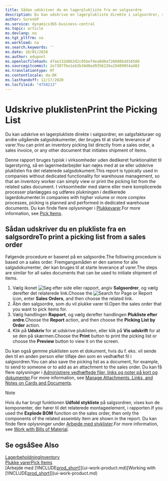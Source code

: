 ```yaml
---
title: Sådan udskriver du en lagerplukliste fra en salgsordre
description: Du kan udskrive en lagerplukliste direkte i salgsordrer, salg, fakturaer og andre udgående salgsdokumenter.
author: SorenGP
ms.service: dynamics365-business-central
ms.topic: article
ms.devlang: na
ms.tgt_pltfrm: na
ms.workload: na
ms.search.keywords: ''
ms.date: 10/01/2020
ms.author: edupont
ms.openlocfilehash: 47ae132d862d2c05bef4ea0d0af26688bdd16588
ms.sourcegitcommit: 2e7307fbe1eb3b34d0ad9356226a19409054a402
ms.translationtype: HT
ms.contentlocale: da-DK
ms.lasthandoff: 12/17/2020
ms.locfileid: "4758213"
---
```

# <a name="print-the-picking-list"></a><span data-ttu-id="d4aed-103">Udskrive pluklisten</span><span class="sxs-lookup"><span data-stu-id="d4aed-103">Print the Picking List</span></span>
<span data-ttu-id="d4aed-104">Du kan udskrive en lagerplukliste direkte i salgsordrer, en salgsfakturaer og andre udgående salgsdokumenter, der bruges til at starte leverance af varer.</span><span class="sxs-lookup"><span data-stu-id="d4aed-104">You can print an inventory picking list directly from a sales order, a sales invoice, or any other document that initiates shipment of items.</span></span>

<span data-ttu-id="d4aed-105">Denne rapport bruges typisk i virksomheder uden dedikeret funktionalitet til lagerstyring, så en lagermedarbejder kan nøjes med at se eller udskrive pluklisten fra det relaterede salgsdokument.</span><span class="sxs-lookup"><span data-stu-id="d4aed-105">This report is typically used in companies without dedicated functionality for warehouse management, so that an inventory worker can simply view or print the picking list from the related sales document.</span></span> <span data-ttu-id="d4aed-106">I virksomheder med større eller mere komplicerede processer planlægges og udføres plukningen i dedikerede lagerdokumenter.</span><span class="sxs-lookup"><span data-stu-id="d4aed-106">In companies with higher volume or more complex processes, picking is planned and performed in dedicated warehouse documents.</span></span> <span data-ttu-id="d4aed-107">Du kan finde flere oplysninger i [Plukkevarer](warehouse-pick-items.md).</span><span class="sxs-lookup"><span data-stu-id="d4aed-107">For more information, see [Pick Items](warehouse-pick-items.md).</span></span>

## <a name="to-print-a-picking-list-from-a-sales-order"></a><span data-ttu-id="d4aed-108">Sådan udskriver du en plukliste fra en salgsordre</span><span class="sxs-lookup"><span data-stu-id="d4aed-108">To print a picking list from a sales order</span></span>  
<span data-ttu-id="d4aed-109">Følgende procedure er baseret på en salgsordre.</span><span class="sxs-lookup"><span data-stu-id="d4aed-109">The following procedure is based on a sales order.</span></span> <span data-ttu-id="d4aed-110">Fremgangsmåden er den samme for alle salgsdokumenter, der kan bruges til at starte leverance af varer.</span><span class="sxs-lookup"><span data-stu-id="d4aed-110">The steps are similar for all sales documents that can be used to initiate shipment of items.</span></span>

1. <span data-ttu-id="d4aed-111">Vælg ikonet ![Søg efter side eller rapport](media/ui-search/search_small.png "Ikonet Søg efter side eller rapport"), angiv **Salgsordrer**, og vælg derefter det relaterede link.</span><span class="sxs-lookup"><span data-stu-id="d4aed-111">Choose the ![Search for Page or Report](media/ui-search/search_small.png "Search for Page or Report icon") icon, enter **Sales Orders**, and then choose the related link.</span></span>  
2. <span data-ttu-id="d4aed-112">Åbn den salgsordre, som du vil plukke varer til.</span><span class="sxs-lookup"><span data-stu-id="d4aed-112">Open the sales order that you want to pick items for.</span></span>  
3. <span data-ttu-id="d4aed-113">Vælg handlingen **Rapport**, og vælg derefter handlingen **Plukliste efter ordre**.</span><span class="sxs-lookup"><span data-stu-id="d4aed-113">Choose the **Report** action, and then choose the **Picking List by Order** action.</span></span>  
4. <span data-ttu-id="d4aed-114">Klik på **Udskriv** for at udskrive pluklisten, eller klik på **Vis udskrift** for at se den på skærmen.</span><span class="sxs-lookup"><span data-stu-id="d4aed-114">Choose the **Print** button to print the picking list or choose the **Preview** button to view it on the screen.</span></span>

<span data-ttu-id="d4aed-115">Du kan også gemme pluklisten som et dokument, hvis du f. eks. vil sende den til en anden person eller tilføje den som en vedhæftet fil i salgsordren.</span><span class="sxs-lookup"><span data-stu-id="d4aed-115">You can also save the picking list as a document, for example, to send to someone or to add as an attachment to the sales order.</span></span> <span data-ttu-id="d4aed-116">Du kan få flere oplysninger i [Administrere vedhæftede filer, links og noter på kort og dokumenter](ui-how-add-link-to-record.md).</span><span class="sxs-lookup"><span data-stu-id="d4aed-116">For more information, see [Manage Attachments, Links, and Notes on Cards and Documents](ui-how-add-link-to-record.md).</span></span>

> [!NOTE]
> <span data-ttu-id="d4aed-117">Hvis du har brugt funktionen **Udfold stykliste** på salgsordren, vises kun de komponenter, der hører til det relaterede montageelement, i rapporten.</span><span class="sxs-lookup"><span data-stu-id="d4aed-117">If you used the **Explode BOM** function on the sales order, then only the components of the related assembly item are shown in the report.</span></span> <span data-ttu-id="d4aed-118">Du kan finde flere oplysninger under [Arbejde med styklister](inventory-how-work-BOMs.md).</span><span class="sxs-lookup"><span data-stu-id="d4aed-118">For more information, see [Work with Bills of Material](inventory-how-work-BOMs.md).</span></span>

## <a name="see-also"></a><span data-ttu-id="d4aed-119">Se også</span><span class="sxs-lookup"><span data-stu-id="d4aed-119">See Also</span></span>  
[<span data-ttu-id="d4aed-120">Lagerbeholdning</span><span class="sxs-lookup"><span data-stu-id="d4aed-120">Inventory</span></span>](inventory-manage-inventory.md)  
[<span data-ttu-id="d4aed-121">Plukke varer</span><span class="sxs-lookup"><span data-stu-id="d4aed-121">Pick Items</span></span>](warehouse-pick-items.md)  
<span data-ttu-id="d4aed-122">[Arbejde med [!INCLUDE[prod_short](includes/prod_short.md)]](ui-work-product.md)</span><span class="sxs-lookup"><span data-stu-id="d4aed-122">[Working with [!INCLUDE[prod_short](includes/prod_short.md)]](ui-work-product.md)</span></span>   
